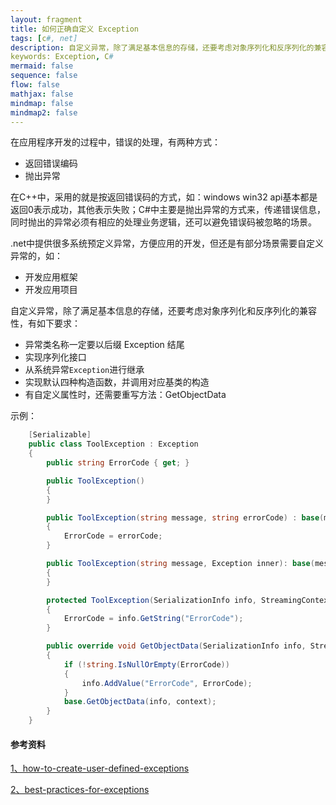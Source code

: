 ```yaml
---
layout: fragment
title: 如何正确自定义 Exception
tags: [c#, net]
description: 自定义异常，除了满足基本信息的存储，还要考虑对象序列化和反序列化的兼容性
keywords: Exception, C#
mermaid: false
sequence: false
flow: false
mathjax: false
mindmap: false
mindmap2: false
---
```


在应用程序开发的过程中，错误的处理，有两种方式：
- 返回错误编码
- 抛出异常

在C++中，采用的就是按返回错误码的方式，如：windows win32 api基本都是返回0表示成功，其他表示失败；C#中主要是抛出异常的方式来，传递错误信息，同时抛出的异常必须有相应的处理业务逻辑，还可以避免错误码被忽略的场景。

.net中提供很多系统预定义异常，方便应用的开发，但还是有部分场景需要自定义异常的，如：
- 开发应用框架
- 开发应用项目

自定义异常，除了满足基本信息的存储，还要考虑对象序列化和反序列化的兼容性，有如下要求：
- 异常类名称一定要以后缀 Exception 结尾
- 实现序列化接口
- 从系统异常`Exception`进行继承
- 实现默认四种构造函数，并调用对应基类的构造
- 有自定义属性时，还需要重写方法：GetObjectData

示例：
```csharp
    [Serializable]
    public class ToolException : Exception
    {
        public string ErrorCode { get; }

        public ToolException()
        {
        }

        public ToolException(string message, string errorCode) : base(message)
        {
            ErrorCode = errorCode;
        }

        public ToolException(string message, Exception inner): base(message, inner)
        {
        }

        protected ToolException(SerializationInfo info, StreamingContext context): base(info, context)
        {
            ErrorCode = info.GetString("ErrorCode");
        }

        public override void GetObjectData(SerializationInfo info, StreamingContext context)
        {
            if (!string.IsNullOrEmpty(ErrorCode))
            {
                info.AddValue("ErrorCode", ErrorCode);
            }
            base.GetObjectData(info, context);
        }
    }
```


#### 参考资料
[1、how-to-create-user-defined-exceptions](https://learn.microsoft.com/en-us/dotnet/standard/exceptions/how-to-create-user-defined-exceptions)

[2、best-practices-for-exceptions](https://learn.microsoft.com/en-us/dotnet/standard/exceptions/best-practices-for-exceptions)
